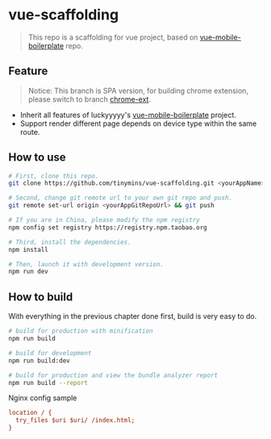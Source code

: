 # vue-scaffolding

> This repo is a scaffolding for vue project, based on [vue-mobile-boilerplate](https://github.com/luckyyyyy/vue-example) repo.

## Feature

> Notice: This branch is SPA version, for building chrome extension, please switch to branch [chrome-ext](https://github.com/tinymins/vue-scaffolding/tree/chrome-ext).
  * Inherit all features of luckyyyyy's [vue-mobile-boilerplate](https://github.com/luckyyyyy/vue-example) project.
  * Support render different page depends on device type within the same route.

## How to use

  ```bash
  # First, clone this repo.
  git clone https://github.com/tinymins/vue-scaffolding.git <yourAppName> && cd <yourAppName>

  # Second, change git remote url to your own git repo and push.
  git remote set-url origin <yourAppGitRepoUrl> && git push

  # If you are in China, please modify the npm registry
  npm config set registry https://registry.npm.taobao.org

  # Third, install the dependencies.
  npm install

  # Then, launch it with development version.
  npm run dev
  ```

## How to build

  With everything in the previous chapter done first, build is very easy to do.

  ``` bash
  # build for production with minification
  npm run build

  # build for development
  npm run build:dev

  # build for production and view the bundle analyzer report
  npm run build --report
  ```

  Nginx config sample

  ```ini
  location / {
    try_files $uri $uri/ /index.html;
  }
  ```
